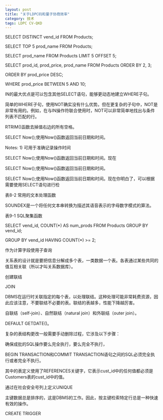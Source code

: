 ```yaml
---
layout: post
title: "关于LDPC码和量子协商效率"
category: 技术
tags: LDPC CV-QKD
---
```


SELECT DISTINCT vend_id FROM Products;


SELECT TOP 5 prod_name FROM Products;


SELECT prod_name FROM Products LIMIT 5 OFFSET 5;


SELECT prod_id, prod_price, prod_name FROM Products ORDER BY 2, 3;


ORDER BY prod_price DESC;


WHERE prod_price BETWEEN 5 AND 10;


IN的最大优点是可以包含其他SELECT语句，能够更动态地建立WHERE子句。


简单的WHERE子句，使用NOT确实没有什么优势。但在更复杂的子句中，NOT是非常有用的。例如，在与IN操作符联合使用时，NOT可以非常简单地找出与条件列表不匹配的行。


RTRIM()函数去掉值右边的所有空格。


SELECT Now();使用Now()函数返回当前日期和时间。


Notes: 1) 可用于准确记录操作时间

SELECT Now();使用Now()函数返回当前日期和时间。现在


SELECT Now();使用Now()函数返回当前日期和时间。


SELECT Now();使用Now()函数返回当前日期和时间。现在你明白了，可以根据需要使用SELECT语句进行检


表8-2 常用的文本处理函数


SOUNDEX是一个将任何文本串转换为描述其语音表示的字母数字模式的算法。


表9-1 SQL聚集函数


SELECT vend_id, COUNT(*) AS num_prods FROM Products GROUP BY vend_id;


GROUP BY vend_id HAVING COUNT(*) >= 2;


作为计算字段使用子查询


关系表的设计就是要把信息分解成多个表，一类数据一个表。各表通过某些共同的值互相关联（所以才叫关系数据库）。


创建联结


JOIN


DBMS在运行时关联指定的每个表，以处理联结。这种处理可能非常耗费资源，因此应该注意，不要联结不必要的表。联结的表越多，性能下降越厉害。


自联结（self-join）、自然联结（natural join）和外联结（outer join）。


DEFAULT GETDATE()。


复杂的表结构更改一般需要手动删除过程，它涉及以下步骤：


确保成批的SQL操作要么完全执行，要么完全不执行，


BEGIN TRANSACTION和COMMIT TRANSACTION语句之间的SQL必须完全执行或者完全不执行。


其中的表定义使用了REFERENCES关键字，它表示cust_id中的任何值都必须是Customers表的cust_id中的值。


通过在社会安全号列上定义UNIQUE


主键数据总是排序的，这是DBMS的工作。因此，按主键检索特定行总是一种快速有效的操作。


CREATE TRIGGER


